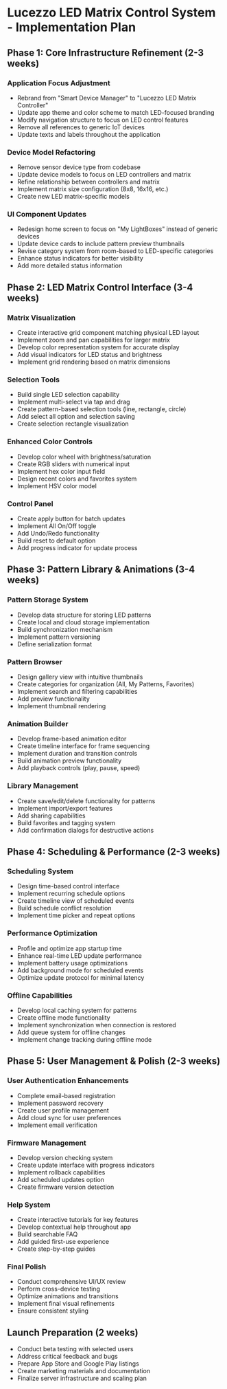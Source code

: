 
# Lucezzo LED Matrix Control System - Implementation Plan

## Phase 1: Core Infrastructure Refinement (2-3 weeks)

### Application Focus Adjustment
- Rebrand from "Smart Device Manager" to "Lucezzo LED Matrix Controller"
- Update app theme and color scheme to match LED-focused branding
- Modify navigation structure to focus on LED control features
- Remove all references to generic IoT devices
- Update texts and labels throughout the application

### Device Model Refactoring
- Remove sensor device type from codebase
- Update device models to focus on LED controllers and matrix
- Refine relationship between controllers and matrix
- Implement matrix size configuration (8x8, 16x16, etc.)
- Create new LED matrix-specific models

### UI Component Updates
- Redesign home screen to focus on "My LightBoxes" instead of generic devices
- Update device cards to include pattern preview thumbnails
- Revise category system from room-based to LED-specific categories
- Enhance status indicators for better visibility
- Add more detailed status information

## Phase 2: LED Matrix Control Interface (3-4 weeks)

### Matrix Visualization
- Create interactive grid component matching physical LED layout
- Implement zoom and pan capabilities for larger matrix
- Develop color representation system for accurate display
- Add visual indicators for LED status and brightness
- Implement grid rendering based on matrix dimensions

### Selection Tools
- Build single LED selection capability
- Implement multi-select via tap and drag
- Create pattern-based selection tools (line, rectangle, circle)
- Add select all option and selection saving
- Create selection rectangle visualization

### Enhanced Color Controls
- Develop color wheel with brightness/saturation
- Create RGB sliders with numerical input
- Implement hex color input field
- Design recent colors and favorites system
- Implement HSV color model

### Control Panel
- Create apply button for batch updates
- Implement All On/Off toggle
- Add Undo/Redo functionality
- Build reset to default option
- Add progress indicator for update process

## Phase 3: Pattern Library & Animations (3-4 weeks)

### Pattern Storage System
- Develop data structure for storing LED patterns
- Create local and cloud storage implementation
- Build synchronization mechanism
- Implement pattern versioning
- Define serialization format

### Pattern Browser
- Design gallery view with intuitive thumbnails
- Create categories for organization (All, My Patterns, Favorites)
- Implement search and filtering capabilities
- Add preview functionality
- Implement thumbnail rendering

### Animation Builder
- Develop frame-based animation editor
- Create timeline interface for frame sequencing
- Implement duration and transition controls
- Build animation preview functionality
- Add playback controls (play, pause, speed)

### Library Management
- Create save/edit/delete functionality for patterns
- Implement import/export features
- Add sharing capabilities
- Build favorites and tagging system
- Add confirmation dialogs for destructive actions

## Phase 4: Scheduling & Performance (2-3 weeks)

### Scheduling System
- Design time-based control interface
- Implement recurring schedule options
- Create timeline view of scheduled events
- Build schedule conflict resolution
- Implement time picker and repeat options

### Performance Optimization
- Profile and optimize app startup time
- Enhance real-time LED update performance
- Implement battery usage optimizations
- Add background mode for scheduled events
- Optimize update protocol for minimal latency

### Offline Capabilities
- Develop local caching system for patterns
- Create offline mode functionality
- Implement synchronization when connection is restored
- Add queue system for offline changes
- Implement change tracking during offline mode

## Phase 5: User Management & Polish (2-3 weeks)

### User Authentication Enhancements
- Complete email-based registration
- Implement password recovery
- Create user profile management
- Add cloud sync for user preferences
- Implement email verification

### Firmware Management
- Develop version checking system
- Create update interface with progress indicators
- Implement rollback capabilities
- Add scheduled updates option
- Create firmware version detection

### Help System
- Create interactive tutorials for key features
- Develop contextual help throughout app
- Build searchable FAQ
- Add guided first-use experience
- Create step-by-step guides

### Final Polish
- Conduct comprehensive UI/UX review
- Perform cross-device testing
- Optimize animations and transitions
- Implement final visual refinements
- Ensure consistent styling

## Launch Preparation (2 weeks)
- Conduct beta testing with selected users
- Address critical feedback and bugs
- Prepare App Store and Google Play listings
- Create marketing materials and documentation
- Finalize server infrastructure and scaling plan


